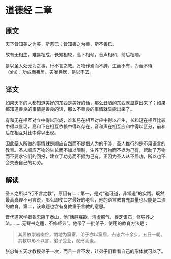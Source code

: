 # 道德经 二章

## 原文

天下皆知美之为美，斯恶已；皆知善之为善，斯不善已。

故有无相生，难易相成，长短相较，高下相倾，音声相和，前后相随。

是以圣人处无为之事，行不言之教。万物作焉而不辞，生而不有，为而不恃（shì），功成而弗居。夫唯弗居，是以不去。

## 译文

如果天下的人都知道美好的东西是美好的话，那么丑陋的东西就显露出来了；如果都知道善良的事情是善良的话，那么不善良的事情就显露出来了。

有和无在相互对立中得以形成，难和易在相互对应中得以产生，长和短在相互比较中得以显现，高和下在相互依赖中得以存在，音和声在相互应和中得以区分，前和后在相互对比中得以出现。

因此圣人所做的事情就是顺应自然而不提倡人为的干涉，圣人推行的是不用语言的教育。圣人顺应万物的生长而不加以限制，生养了万物而不据为己有，帮助了万物而不要求它们的回报，建立了功劳而不据为己有。正因为圣人从不居功，所以也不会失去自己的功劳。

## 解读

圣人之所以“行不言之教”，原因有二：第一，是对“道可道，非常道”的实践。既然最高真理不可言说，那么即使口才最好的老师，他的语言教育充其量也只能是二流的教育。第二，该命题也含有身教重于言教的意思。

晋代道家学者张忠隐于泰山，他“恬静寡欲，清虚服气，餐芝饵石，修导养之法。……无琴书之适，不修经典”。他带了一批弟子，使用的教育方法是：

> 其居依崇岩幽谷，凿地为窟室，弟子亦以窟居，去忠六十余步，五日一朝。其教以形不以言，弟子受业，观形而退。

张忠每五天才教授弟子一次，而且一言不发，让弟子们看看自己的形体就可以了。